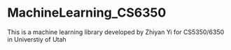# MachineLearning_CS6350
 This is a machine learning library developed by Zhiyan Yi for CS5350/6350 in Universtiy of Utah

